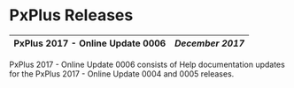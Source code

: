 # PxPlus Releases

**PxPlus 2017 - Online Update 0006** |  **_December 2017_**  
---|---  
  
PxPlus 2017 - Online Update 0006 consists of Help documentation updates for the PxPlus 2017 - Online Update 0004 and 0005 releases.
